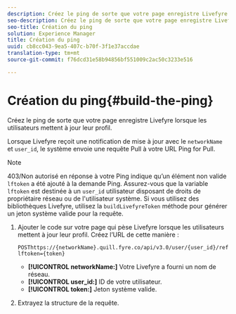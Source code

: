 ```yaml
---
description: Créez le ping de sorte que votre page enregistre Livefyre lorsque les utilisateurs mettent à jour leur profil.
seo-description: Créez le ping de sorte que votre page enregistre Livefyre lorsque les utilisateurs mettent à jour leur profil.
seo-title: Création du ping
solution: Experience Manager
title: Création du ping
uuid: cb8cc043-9ea5-407c-b70f-3f1e37accdae
translation-type: tm+mt
source-git-commit: f76dcd31e58b94856bf551009c2ac50c3233e516

---
```



# Création du ping{#build-the-ping}

Créez le ping de sorte que votre page enregistre Livefyre lorsque les utilisateurs mettent à jour leur profil.

Lorsque Livefyre reçoit une notification de mise à jour avec le `networkName` et `user_id`, le système envoie une requête Pull à votre URL Ping for Pull.

>[!NOTE]
>
>403/Non autorisé en réponse à votre Ping indique qu’un élément non valide `lftoken` a été ajouté à la demande Ping. Assurez-vous que la variable `lftoken` est destinée à un `user_id` utilisateur disposant de droits de propriétaire réseau ou de l&#39;utilisateur système. Si vous utilisez des bibliothèques Livefyre, utilisez la `buildLivefyreToken` méthode pour générer un jeton système valide pour la requête.

1. Ajouter le code sur votre page qui pèse Livefyre lorsque les utilisateurs mettent à jour leur profil. Créez l’URL de cette manière :

   ```
   POSThttps://{networkName}.quill.fyre.co/api/v3.0/user/{user_id}/refresh?lftoken={token}
   ```

   * **[!UICONTROL networkName:]** Votre Livefyre a fourni un nom de réseau.
   * **[!UICONTROL user_id:]** ID de votre utilisateur.
   * **[!UICONTROL token:]** Jeton système valide.

1. Extrayez la structure de la requête.
